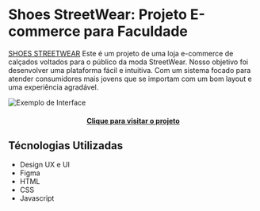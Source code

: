 # Shoes StreetWear: Projeto E-commerce para Faculdade

[SHOES STREETWEAR](https://hub-moraes.github.io/ShoesStreetwear) Este é um projeto de uma loja e-commerce de calçados voltados para o público da moda StreetWear. Nosso objetivo foi desenvolver uma plataforma fácil e intuitiva. Com um sistema focado para atender consumidores mais jovens que se importam com um bom layout e uma experiência agradável.

![Exemplo de Interface](assets/img/preview.png)

<h4 align="center"><a href="https://hub-moraes.github.io/ShoesStreetwear">Clique para visitar o projeto</a></h4>

## Técnologias Utilizadas ##

* Design UX e UI
* Figma
* HTML
* CSS
* Javascript
